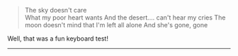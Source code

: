 > The sky doesn't care  
> What my poor heart wants 
> And the desert....
> can't hear my cries
> The moon doesn't mind that
> I'm left all alone
> And she's gone, gone  


Well, that was a fun keyboard test!

----------------------------